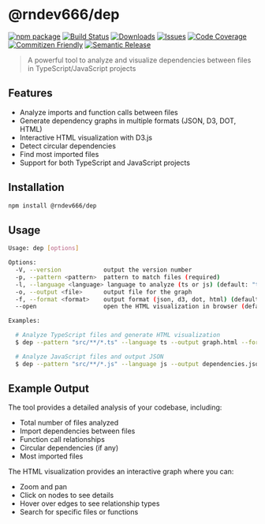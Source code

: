 # @rndev666/dep

[![npm package][npm-img]][npm-url]
[![Build Status][build-img]][build-url]
[![Downloads][downloads-img]][downloads-url]
[![Issues][issues-img]][issues-url]
[![Code Coverage][codecov-img]][codecov-url]
[![Commitizen Friendly][commitizen-img]][commitizen-url]
[![Semantic Release][semantic-release-img]][semantic-release-url]

> A powerful tool to analyze and visualize dependencies between files in TypeScript/JavaScript projects

## Features

- Analyze imports and function calls between files
- Generate dependency graphs in multiple formats (JSON, D3, DOT, HTML)
- Interactive HTML visualization with D3.js
- Detect circular dependencies
- Find most imported files
- Support for both TypeScript and JavaScript projects

## Installation

```bash
npm install @rndev666/dep
```

## Usage

```bash
Usage: dep [options]

Options:
  -V, --version            output the version number
  -p, --pattern <pattern>  pattern to match files (required)
  -l, --language <language> language to analyze (ts or js) (default: "ts")
  -o, --output <file>      output file for the graph
  -f, --format <format>    output format (json, d3, dot, html) (default: "html")
  --open                   open the HTML visualization in browser (default: true)

Examples:

  # Analyze TypeScript files and generate HTML visualization
  $ dep --pattern "src/**/*.ts" --language ts --output graph.html --format html

  # Analyze JavaScript files and output JSON
  $ dep --pattern "src/**/*.js" --language js --output dependencies.json --format json
```

## Example Output

The tool provides a detailed analysis of your codebase, including:

- Total number of files analyzed
- Import dependencies between files
- Function call relationships
- Circular dependencies (if any)
- Most imported files

The HTML visualization provides an interactive graph where you can:
- Zoom and pan
- Click on nodes to see details
- Hover over edges to see relationship types
- Search for specific files or functions

[build-img]:https://github.com/bezalel6/dep-analysis/actions/workflows/release.yml/badge.svg
[build-url]:https://github.com/bezalel6/dep-analysis/actions/workflows/release.yml
[downloads-img]:https://img.shields.io/npm/dt/@rndev666/dep
[downloads-url]:https://www.npmtrends.com/@rndev666/dep
[npm-img]:https://img.shields.io/npm/v/@rndev666/dep
[npm-url]:https://www.npmjs.com/package/@rndev666/dep
[issues-img]:https://img.shields.io/github/issues/bezalel6/dep-analysis
[issues-url]:https://github.com/bezalel6/dep-analysis/issues
[codecov-img]:https://codecov.io/gh/bezalel6/dep-analysis/branch/main/graph/badge.svg
[codecov-url]:https://codecov.io/gh/bezalel6/dep-analysis
[semantic-release-img]:https://img.shields.io/badge/%20%20%F0%9F%93%A6%F0%9F%9A%80-semantic--release-e10079.svg
[semantic-release-url]:https://github.com/semantic-release/semantic-release
[commitizen-img]:https://img.shields.io/badge/commitizen-friendly-brightgreen.svg
[commitizen-url]:http://commitizen.github.io/cz-cli/
